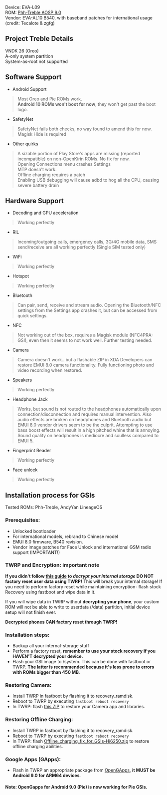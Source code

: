 Device: EVA-L09  
ROM: [Phh-Treble AOSP 9.0](https://github.com/phhusson/treble_experimentations/releases/tag/v119)  
Vendor: EVA-AL10 B540, with baseband patches for international usage (credit: Tecalote & zgfg)  

## Project Treble Details
VNDK 26 (Oreo)  
A-only system partition  
System-as-root not supported  

## Software Support
* Android Support
>Most Oreo and Pie ROMs work.  
>**Android 10 ROMs won't boot for now**, they won't get past the boot logo.  
* SafetyNet
>SafetyNet fails both checks, no way found to amend this for now. Magisk Hide is required
* Other quirks
>A sizable portion of Play Store's apps are missing (reported incompatible) on non-OpenKirin ROMs. No fix for now.  
>Opening Connections menu crashes Settings  
>MTP doesn't work.  
>Offline charging requires a patch  
>Enabling USB debugging will cause adbd to hog all the CPU, causing severe battery drain  
## Hardware Support
* Decoding and GPU acceleration
> Working perfectly
* RIL
> Incoming/outgoing calls, emergency calls, 3G/4G mobile data, SMS send/receive are all working perfectly (Single SIM tested only)
* WiFi
> Working perfectly
* Hotspot
> Working perfectly
* Bluetooth
> Can pair, send, receive and stream audio. Opening the Bluetooth/NFC settings from the Settings app crashes it, but can be accessed from quick settings.
* NFC
> Not working out of the box, requires a Magisk module (NFC4PRA-GSI), even then it seems to not work well. Further testing needed.

* Camera
> Camera doesn't work...but a flashable ZIP in XDA Developers can restore EMUI 8.0 camera functionality. Fully functioning photo and video recording when restored.
* Speakers
> Working perfectly
* Headphone Jack
> Works, but sound is not routed to the headphones automatically upon connection/disconnection and requires manual intervention. Also audio effects are broken on headphones and Bluetooth audio but EMUI 8.0 vendor drivers seem to be the culprit. Attempting to use bass boost effects will result in a high pitched whine that is annoying. Sound quality on headphones is mediocre and soulless compared to EMUI 5.

* Fingerprint Reader
> Working perfectly

* Face unlock
> Working perfectly

## Installation process for GSIs

Tested ROMs: Phh-Treble, AndyYan LineageOS
### Prerequisites:

* Unlocked bootloader
* For international models, rebrand to Chinese model
* EMUI 8.0 firmware, B540 revision.
* Vendor image patches for Face Unlock and international GSM radio support (IMPORTANT!)

### TWRP and Encryption: important note

**If you didn't follow [this guide](https://forum.xda-developers.com/p9/how-to/guide-easy-decryption-guide-gsi-users-t4115033) to _decrypt your internal storage_ DO NOT factory reset user data using TWRP!** This will break your internal storage! If you need to perform factory reset while maintaining encryption- flash stock Recovery using fastboot and wipe data in it.  

If you will wipe data in TWRP without **decrypting your phone**, your custom ROM will not be able to write to userdata (/data) partition, initial device setup will not finish ever.  

**Decrypted phones CAN factory reset through TWRP!**  

### Installation steps:
* Backup all your internal-storage stuff
* Perform a factory reset, **remember to use your stock recovery if you HAVEN'T decrypted your device.**
* Flash your GSI image to /system. This can be done with fastboot or TWRP. **The latter is recommended because it's less prone to errors with ROMs bigger than 450 MB**.

### Restoring Camera:
* Install TWRP in fastboot by flashing it to recovery_ramdisk.
* Reboot to TWRP by executing `fastboot reboot recovery`
* In TWRP: flash [this ZIP](https://forum.xda-developers.com/p9/themes/p9-camera-treble-gsi-t4006381) to restore your Camera app and libraries.

### Restoring Offline Charging:
* Install TWRP in fastboot by flashing it to recovery_ramdisk.
* Reboot to TWRP by executing `fastboot reboot recovery`
* In TWRP: flash [Offline_charging_fix_for_GSIs-Hi6250.zip](https://forum.xda-developers.com/attachment.php?attachmentid=4771494&d=1559676926) to restore offline charging abilities.

### Google Apps (GApps):
* Flash in TWRP an appropriate package from [OpenGApps](https://opengapps.org/), **it MUST be Android 9.0 for ARM64 devices**.

#### Note: OpenGapps for Android 9.0 (Pie) is now working for Pie GSIs.
